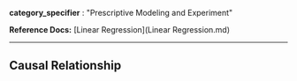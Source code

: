 **category_specifier** : "Prescriptive Modeling and Experiment"

**Reference Docs:** [Linear Regression](Linear Regression.md)

---

## Causal Relationship





